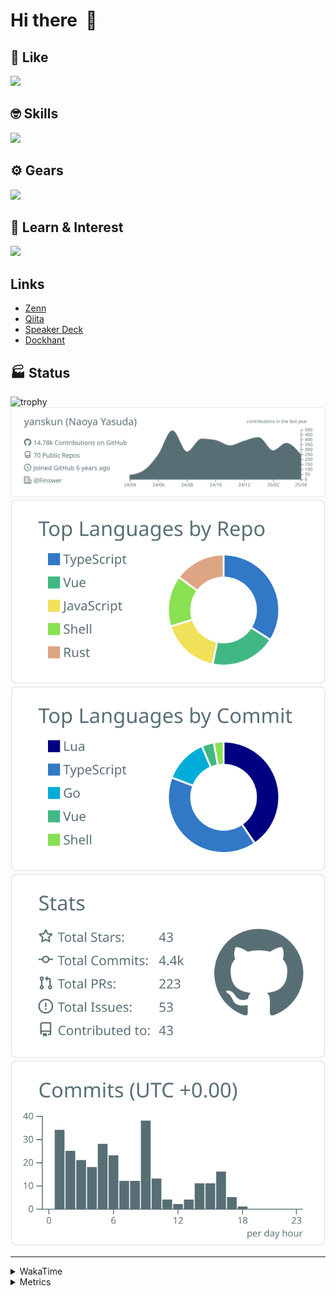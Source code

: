 # Hi there&nbsp; :wave:

## 💌 Like
<img src="https://go-skill-icons.vercel.app/api/icons?i=github" />

## 🤓 Skills
<img src="https://go-skill-icons.vercel.app/api/icons?i=js,ts,vue,nuxtjs,react,nextjs,go,lua,git" />

## ⚙️ Gears
<img src="https://go-skill-icons.vercel.app/api/icons?i=neovim,vscode,githubcopilot,alacritty,tmux" />

## 📖 Learn & Interest
<img src="https://go-skill-icons.vercel.app/api/icons?i=rust,deno,css,zig,playwright,githubactions,storybook,netlify,eslint" />

## Links
- [Zenn](https://zenn.dev/yanskun)
- [Qiita](https://qiita.com/yanskun)
- [Speaker Deck](https://speakerdeck.com/yanskun)
- [Dockhant](https://www.dockhunt.com/users/yanskun)

<!-- https://github.com/ryo-ma/github-profile-trophy -->

## 🏭 Status

<img src="https://github-profile-trophy.vercel.app/?username=yanskun&theme=onedark&row=1" alt="trophy">

<!-- https://github.com/vn7n24fzkq/github-profile-summary-cards -->
<picture>
  <source media="(prefers-color-scheme: dark)" srcset="https://raw.githubusercontent.com/yanskun/yanskun/master/profile-summary-card-output/nord_dark/0-profile-details.svg">
 <img src="https://raw.githubusercontent.com/yanskun/yanskun/master/profile-summary-card-output/default/0-profile-details.svg">
</picture>
<br>
<picture>
  <source media="(prefers-color-scheme: dark)" srcset="https://raw.githubusercontent.com/yanskun/yanskun/master/profile-summary-card-output/nord_dark/1-repos-per-language.svg">
 <img src="https://raw.githubusercontent.com/yanskun/yanskun/master/profile-summary-card-output/default/1-repos-per-language.svg">
</picture>
<picture>
  <source media="(prefers-color-scheme: dark)" srcset="https://raw.githubusercontent.com/yanskun/yanskun/master/profile-summary-card-output/nord_dark/2-most-commit-language.svg">
 <img src="https://raw.githubusercontent.com/yanskun/yanskun/master/profile-summary-card-output/default/2-most-commit-language.svg">
</picture>
<br>
<picture>
  <source media="(prefers-color-scheme: dark)" srcset="https://raw.githubusercontent.com/yanskun/yanskun/master/profile-summary-card-output/nord_dark/3-stats.svg">
 <img src="https://raw.githubusercontent.com/yanskun/yanskun/master/profile-summary-card-output/default/3-stats.svg">
</picture>
<picture>
  <source media="(prefers-color-scheme: dark)" srcset="https://raw.githubusercontent.com/yanskun/yanskun/master/profile-summary-card-output/nord_dark/4-productive-time.svg">
 <img src="https://raw.githubusercontent.com/yanskun/yanskun/master/profile-summary-card-output/default/4-productive-time.svg">
</picture>

---

<details>
  <summary>WakaTime</summary>
<!--START_SECTION:waka-->
![Code Time](http://img.shields.io/badge/Code%20Time-2%2C096%20hrs%2012%20mins-blue)

**🐱 My GitHub Data** 

> 📦 146.3 kB Used in GitHub's Storage 
 > 
> 🏆 1,336 Contributions in the Year 2025
 > 
> 💼 Opted to Hire
 > 
> 📜 130 Public Repositories 
 > 
> 🔑 4 Private Repositories 
 > 
**I'm an Early 🐤** 

```text
🌞 Morning                13842 commits       ████░░░░░░░░░░░░░░░░░░░░░   15.55 % 
🌆 Daytime                51932 commits       ███████████████░░░░░░░░░░   58.34 % 
🌃 Evening                19612 commits       ██████░░░░░░░░░░░░░░░░░░░   22.03 % 
🌙 Night                  3623 commits        █░░░░░░░░░░░░░░░░░░░░░░░░   04.07 % 
```
📅 **I'm Most Productive on Tuesday** 

```text
Monday                   13841 commits       ████░░░░░░░░░░░░░░░░░░░░░   15.55 % 
Tuesday                  19484 commits       █████░░░░░░░░░░░░░░░░░░░░   21.89 % 
Wednesday                17972 commits       █████░░░░░░░░░░░░░░░░░░░░   20.19 % 
Thursday                 16560 commits       █████░░░░░░░░░░░░░░░░░░░░   18.60 % 
Friday                   15557 commits       ████░░░░░░░░░░░░░░░░░░░░░   17.48 % 
Saturday                 2286 commits        █░░░░░░░░░░░░░░░░░░░░░░░░   02.57 % 
Sunday                   3309 commits        █░░░░░░░░░░░░░░░░░░░░░░░░   03.72 % 
```


📊 **This Week I Spent My Time On** 

```text
🕑︎ Time Zone: Asia/Tokyo

💬 Programming Languages: 
TypeScript               20 hrs 14 mins      █████████████████████░░░░   85.86 % 
Other                    1 hr 30 mins        ██░░░░░░░░░░░░░░░░░░░░░░░   06.41 % 
JSON                     42 mins             █░░░░░░░░░░░░░░░░░░░░░░░░   03.03 % 
Markdown                 19 mins             ░░░░░░░░░░░░░░░░░░░░░░░░░   01.37 % 
Protocol Buffer          16 mins             ░░░░░░░░░░░░░░░░░░░░░░░░░   01.15 % 

🔥 Editors: 
Neovim                   21 hrs 10 mins      ██████████████████████░░░   89.83 % 
VS Code                  2 hrs 23 mins       ███░░░░░░░░░░░░░░░░░░░░░░   10.17 % 

💻 Operating System: 
Mac                      23 hrs 34 mins      █████████████████████████   100.00 % 
```


 Last Updated on 24/04/2025 05:22:28 UTC
<!--END_SECTION:waka-->
</details>

<details>
  <summary>Metrics</summary>
  <img src="https://github.com/yanskun/yanskun/blob/main/github-metrics.svg" alt="Metrics">
</details>
